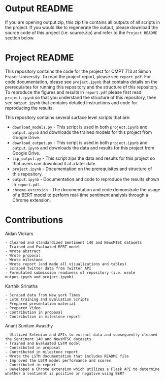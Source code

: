 # Output README

If you are opening output.zip, this zip file contains all outputs of all scripts in the project.
If you would like to regenerate the output, please download the source code of this project (i.e. source.zip)
and refer to the `Project README` section below.

# Project README

This repository contains the code for the project for CMPT 713 at Simon Fraser University.  To read the project report, please 
see `report.pdf`.  For code documentation, please see `project.ipynb` that contains details on the prerequisites for
running this repository and the structure of this repository.  To reproduce the figures and results in `report.pdf`
please first read `project.ipynb` so that you understand the structure of this repository, then see
`output.ipynb` that contains detailed instructions and code for reproducing the results.

This repository contains several surface level scripts that are:
- `download_models.py` - This script is used in both `project.ipynb` and `output.ipynb` and downloads the trained models for this project from Google Drive.
- `download_output.py` - This script is used in both `project.ipynb` and `output.ipynb` and downloads the data and results for this project from Google Drive.
- `zip_output.py` - This script zips the data and results for this project so that users can download it at a later date.
- `project.ipynb` - Documentation on the prerequisites and structure of this repository.
- `output.ipynb` - Documentation and code to reproduce the results shown in `report.pdf`.
- `chrome-extension` - The documentation and code demonstrate the usage of a BERT model to perform real-time sentiment analysis through a Chrome extension.

# Contributions

Aidan Vickars

    - Cleaned and standardized Sentiment 140 and NewsMTSC datasets
    - Trained and Evaluated BERT model
    - Wrote abstract
    - Wrote proposal
    - Wrote milestone
    - Wrote report (and made all visualizations and tables)
    - Scraped Twitter data from Twitter API
    - Formulated submission readiness of repository (i.e. wrote output.ipynb and project.ipynb)


Karthik Srinatha

    - Scraped data from New york Times
    - Lstm training and Evaluation Scripts
    - Prepared presentation material
    - Prepared Video
    - Contribution in proposal
    - Contribution in milestone report


Anant Sunilam Awasthy

    - Utilized Selenium and APIs to extract data and subsequently cleaned the Sentiment 140 and NewsMTSC datasets
    - Trained and Evaluated LSTM model
    - Contributed in proposal
    - Contributed in milestone report
    - Wrote the LSTM documentation that includes README file
    - Improved the LSTM model performance and scores
    - Contributed in report
    - Developed a Chrome extension which utilizes a Flask API to determine whether a sentiment is positive or negative using BERT